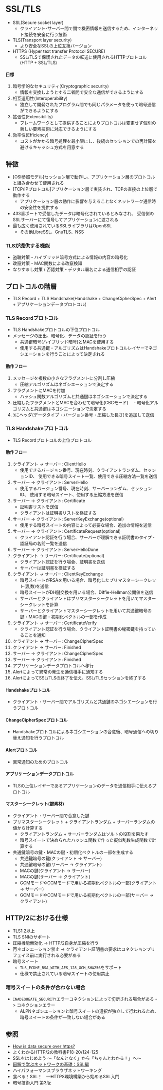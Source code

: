 # SSL/TLS
- SSL(Secure socket layer)
  - クライアント-サーバー間で間で機密情報を送信するため、インターネット接続を安全に行う技術
- TLS(Transport layer security)
  - より安全なSSLの上位互換バージョン
- HTTPS (Hyper text transfer Protocol SECURE)
  - SSL/TLSで保護されたデータの転送に使用されるHTTPプロトコル(HTTP + SSL/TLS)

#### 目標
1. 暗号学的なセキュリティ(Cryptographic security)
    - 情報を交換しようとする二者間で安全な通信ができるようにする
2. 相互運用性(Interoperability)
    - 独立して開発されたプログラム間でも同じパラメータを使って暗号通信ができるようにする
3. 拡張性(Extensibility)
    - フレームワークとして提供することによりプロトコルは変更せず個別の新しい要素技術に対応できるようにする
4. 効率性(Efficiency)
    - コストがかかる暗号処理を最小限にし、後続のセッションでの再計算を避けるキャッシュ方式を用意する

## 特徴
- [OSI参照モデル]セッション層で動作し、アプリケーション層のプロトコルと組み合わせて使用される
- [TCP/IPプロトコル]アプリケーション層で実装され、TCPの直接の上位層で動作する
  - アプリケーション層の動作に影響を与えることなくネットワーク通信時の安全性を提供する
- 433番ポートで受信したデータは暗号化されているとみなされ、
  受信側のSSLサーバーにて復号してアプリケーションに渡される
- 最も広く使用されているSSLライブラリはOpenSSL
  - その他LibreSSL、GnuTLS、NSS

### TLSが提供する機能
- 盗聴対策 - ハイブリッド暗号方式による情報の内容の暗号化
- 改竄対策 - MAC関数による改竄検知
- なりすまし対策 / 否認対策 - デジタル署名による通信相手の認証

## プロトコルの階層
- TLS Record + TLS Handshake(Handshake + ChangeCipherSpec + Alert + アプリケーションデータプロトコル)

### TLS Recordプロトコル
- TLS Handshakeプロトコルの下位プロトコル
- メッセージの圧出、暗号化、データの認証を行う
  - 共通鍵暗号(ハイブリッド暗号)とMACを使用する
  - 使用する共通鍵・アルゴリズムはHandshakeプロトコルレイヤーでネゴシエーションを行うことによって決定される

#### 動作フロー
1. メッセージを複数の小さなフラグメントに分割し圧縮
    - 圧縮アルゴリズムはネゴシエーションで決定する
2. フラグメントにMACを付加
    - ハッシュ関数アルゴリズムと共通鍵はネゴシエーションで決定する
3. 圧縮したフラグメントとMACを合わせて暗号化(CBCモード)
  　- 暗号化アルゴリズムと共通鍵はネゴシエーションで決定する
4. `3`にヘッダ(データタイプ・バージョン番号・圧縮した長さ)を追加して送信

### TLS Handshakeプロトコル
- TLS Recordプロトコルの上位プロトコル

#### 動作フロー
1. クライアント -> サーバー: ClientHello
    - 使用できるバージョン番号、現在時刻、クライアントランダム、セッションID、
      使用できる暗号スイート一覧、使用できる圧縮方法一覧を送信
2. サーバー -> クライアント: ServerHello
    - 使用するバージョン番号、現在時刻、サーバーランダム、セッションID、
      使用する暗号スイート、使用する圧縮方法を送信
3. サーバー -> クライアント: Certificate
    - 証明書リストを送信
    - クライアントは証明書リストを検証する
4. サーバー -> クライアント: ServerKeyExchange(optional)
    - 使用する暗号スイートの内容によって必要な場合、追加の情報を送信
5. サーバー -> クライアント: CertificateRequest(optional)
    - クライアント認証を行う場合、サーバーが理解できる証明書のタイプ・認証局の名前一覧を送信
6. サーバー -> クライアント: ServerHelloDone
7. クライアント -> サーバー: Certificate(optional)
    - クライアント認証を行う場合、証明書を送信
    - サーバーは証明書を検証する
8. クライアント -> サーバー: ClientKeyExchange
    - 暗号スイートがRSAを用いる場合、暗号化したプリマスターシークレット(乱数)を送信
    - 暗号スイートがDH鍵交換を用いる場合、Diffie-Hellman公開値を送信
    - サーバーとクライアントはプリマスターシークレットを用いてマスターシークレットを計算
    - サーバーとクライアントマスターシークレットを用いて共通鍵暗号の鍵・MACの鍵・初期化ベクトルの一部を作成
9. クライアント -> サーバー: CertificateVerify
    - クライアント認証を行う場合、クライアント証明書の秘密鍵を持っていることを通知
10. クライアント -> サーバー: ChangeCipherSpec
11. クライアント -> サーバー: Finished
12. サーバー -> クライアント: ChangeCipherSpec
13. サーバー -> クライアント: Finished
14. アプリケーションデータプロトコルへ移行
15. Alertによって異常の発生を通信相手に通知する
166. AlertによってSSL/TLSの終了を伝え、SSL/TLSセッションを終了する

#### Handshakeプロトコル
- クライアント・サーバー間でアルゴリズムと共通鍵のネゴシエーションを行うプロトコル

#### ChangeCipherSpecプロトコル
- Handshakeプロトコルによるネゴシエーションの合意後、暗号通信への切り替え通知を行うプロトコル

#### Alertプロトコル
- 異常通知のためのプロトコル

#### アプリケーションデータプロトコル
- TLSの上位レイヤーであるアプリケーションのデータを通信相手に伝えるプロトコル

#### マスターシークレット(鍵素材)
- クライアント・サーバー間で合意した鍵
- プリマスターシークレット + クライアントランダム + サーバーランダムの値から計算する
  - クライアントランダム + サーバーランダムはソルトの役割を果たす
  - 暗号スイートで決められたハッシュ関数で作った擬似乱数生成関数で計算する
- 共通鍵暗号の鍵・MACの鍵・初期化ベクトルの一部を生成する
  - 共通鍵暗号の鍵(クライアント -> サーバー)
  - 共通鍵暗号の鍵(サーバー -> クライアント)
  - MACの鍵(クライアント -> サーバー)
  - MACの鍵(サーバー -> クライアント)
  - GCMモードやCCMモードで用いる初期化ベクトルの一部(クライアント -> サーバー)
  - GCMモードやCCMモードで用いる初期化ベクトルの一部(サーバー -> クライアント)

## HTTP/2における仕様
- TLS1.2以上
- TLS SNIのサポート
- 圧縮機能無効化 -> HTTP/2自身が圧縮を行う
- 再ネゴシエーション禁止 -> クライアント証明書の要求はコネクションプリフェイス前に実行される必要がある
- 暗号スイート
  - `TLS_ECDHE_RSA_WITH_AES_128_GCM_SHA256`をサポート
  - 仕様で禁止されている暗号スイートの使用禁止

### 暗号スイートの条件が合わない場合
- `INADEQUEATE_SECURITY`エラーコネクションによって切断される場合がある -> コネクションエラー
  - ALPNネゴシエーションと暗号スイートの選択が独立して行われるため、
    暗号スイートの条件が一致しない場合がある

## 参照
- [How is data secure over https?](https://blog.joshsoftware.com/2019/08/23/how-is-data-secure-over-https/)
- よくわかるHTTP/2の教科書P18-20/124-125
- SSLをはじめよう ～「なんとなく」から「ちゃんとわかる！」へ～
- [図解で学ぶネットワークの基礎：SSL編](https://xtech.nikkei.com/it/article/COLUMN/20071002/283518/)
- ハイパフォーマンスブラウザネットワーキング
- 食べる！SSL！　―HTTPS環境構築から始めるSSL入門
- 暗号技術入門 第3版
